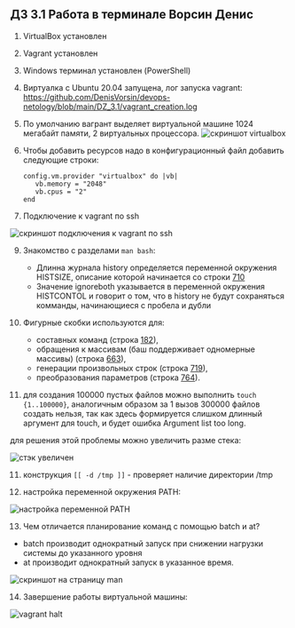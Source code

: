 ## ДЗ 3.1 Работа в терминале Ворсин Денис

1. VirtualBox установлен
2. Vagrant установлен
3. Windows терминал установлен (PowerShell)
4. Виртуалка с Ubuntu 20.04 запущена, лог запуска vagrant: https://github.com/DenisVorsin/devops-netology/blob/main/DZ_3.1/vagrant_creation.log
5. По умолчанию вагрант выделяет виртуальной машине 1024 мегабайт памяти, 2 виртуальных процессора. 
![скриншот virtualbox](https://i.ibb.co/gDhQRbh/2021-11-08-13-54-18.jpg)
6. Чтобы добавить ресурсов надо в конфигурационный файл добавить следующие строки:


       config.vm.provider "virtualbox" do |vb|
          vb.memory = "2048"
          vb.cpus = "2"
       end

7. Подключение к vagrant по ssh

![скриншот подключения к vagrant по ssh](https://i.ibb.co/CnVc1fk/2021-11-11-15-16-22.jpg)

9. Знакомство с разделами `man bash`:
    - Длинна журнала history определяется переменной окружения HISTSIZE, описание которой начинается со строки [710](https://i.ibb.co/YbdFxZM/2021-11-11-16-09-43.jpg)
    - Значение ignoreboth указывается в переменной окружения HISTCONTOL и говорит о том, что в history не будут сохраняться комманды, начинающиеся с пробела и дубли
   

9. Фигурные скобки используются для:
    - составных команд (строка [182](https://i.ibb.co/5Wjp1HL/2021-11-11-17-14-02.jpg)), 
    - обращения к массивам (баш поддерживает одномерные массивы) (строка [663](https://i.ibb.co/0f1S3hg/2021-11-11-17-17-28.jpg)), 
    - генерации произвольных строк (строка [719](https://i.ibb.co/qWLg2Km/2021-11-11-17-14-55.jpg)),
    - преобразования параметров (строка [764](https://i.ibb.co/bX8rS3z/2021-11-11-17-15-41.jpg)).
   

10. для создания 100000 пустых файлов можно выполнить `touch {1..100000}`,
аналогичным образом за 1 вызов 300000 файлов создать нельзя, 
так как здесь формируется слишком длинный аргумент для touch, и будет ошибка Argument list too long.

для решения этой проблемы можно увеличить разме стека:

![стэк увеличен](https://i.ibb.co/LCFkD98/2021-11-11-17-38-02.jpg)

11. конструкция `[[ -d /tmp ]]` - проверяет наличие директории /tmp

12. настройка переменной окружения PATH:

![настройка переменной PATH](https://i.ibb.co/T8wgChY/2021-11-11-15-19-07.jpg)

13. Чем отличается планирование команд с помощью batch и at?
   - batch производит однократный запуск при снижении нагрузки системы до указанного уровня
   - at производит однократный запуск в указанное время.

![скриншот на страницу man](https://i.ibb.co/T01zCYM/2021-11-11-15-21-17.jpg)

14. Завершение работы виртуальной машины:

![vagrant halt](https://i.ibb.co/bQZBvPW/2021-11-11-16-57-56.jpg)
